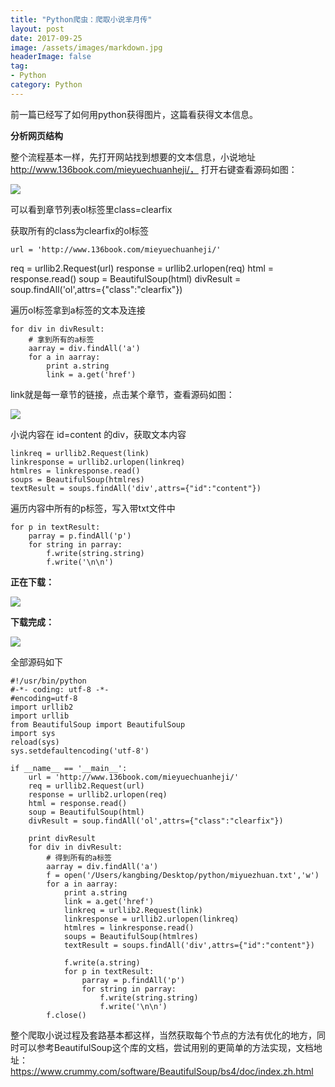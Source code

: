 ```yaml
---
title: "Python爬虫：爬取小说芈月传"
layout: post
date: 2017-09-25
image: /assets/images/markdown.jpg
headerImage: false
tag:
- Python
category: Python
---
```



前一篇已经写了如何用python获得图片，这篇看获得文本信息。

**分析网页结构**

整个流程基本一样，先打开网站找到想要的文本信息，小说地址 http://www.136book.com/mieyuechuanheji/， 打开右键查看源码如图：

![](https://ws1.sinaimg.cn/large/9e1008a3ly1fjvxbzx70bj20up0nhgtf.jpg)

可以看到章节列表ol标签里class=clearfix

获取所有的class为clearfix的ol标签

	url = 'http://www.136book.com/mieyuechuanheji/'
   req = urllib2.Request(url)
   response = urllib2.urlopen(req)
   html = response.read()
   soup = BeautifulSoup(html)
   divResult = soup.findAll('ol',attrs={"class":"clearfix"})


遍历ol标签拿到a标签的文本及连接

	for div in divResult:
        # 拿到所有的a标签
        aarray = div.findAll('a')
        for a in aarray:
            print a.string
            link = a.get('href')
            
link就是每一章节的链接，点击某个章节，查看源码如图：

![](https://ws1.sinaimg.cn/large/9e1008a3ly1fjvxd8aa6hj20od0kxdtj.jpg)

小说内容在 id=content 的div，获取文本内容
	
	linkreq = urllib2.Request(link)
	linkresponse = urllib2.urlopen(linkreq)
   	htmlres = linkresponse.read()
   	soups = BeautifulSoup(htmlres)
   	textResult = soups.findAll('div',attrs={"id":"content"})
   	


遍历内容中所有的p标签，写入带txt文件中

	for p in textResult:
	    parray = p.findAll('p')
	    for string in parray:
	        f.write(string.string)
	        f.write('\n\n')

**正在下载：**

![](https://ws1.sinaimg.cn/large/9e1008a3ly1fjvxdy8cp5j20mn0p843t.jpg)


**下载完成：**

![](https://ws1.sinaimg.cn/large/9e1008a3ly1fjvxf7taiij20bo07pmyn.jpg)

全部源码如下


	#!/usr/bin/python
	#-*- coding: utf-8 -*-
	#encoding=utf-8
	import urllib2
	import urllib
	from BeautifulSoup import BeautifulSoup
	import sys
	reload(sys)
	sys.setdefaultencoding('utf-8')
	 
	if __name__ == '__main__':
	    url = 'http://www.136book.com/mieyuechuanheji/'
	    req = urllib2.Request(url)
	    response = urllib2.urlopen(req)
	    html = response.read()
	    soup = BeautifulSoup(html)
	    divResult = soup.findAll('ol',attrs={"class":"clearfix"})
	
	    print divResult
	    for div in divResult:
	        # 得到所有的a标签
	        aarray = div.findAll('a')
	        f = open('/Users/kangbing/Desktop/python/miyuezhuan.txt','w')
	        for a in aarray:
	            print a.string
	            link = a.get('href')
	            linkreq = urllib2.Request(link)
	            linkresponse = urllib2.urlopen(linkreq)
	            htmlres = linkresponse.read()
	            soups = BeautifulSoup(htmlres)
	            textResult = soups.findAll('div',attrs={"id":"content"})
	            
	            f.write(a.string)
	            for p in textResult:
	                parray = p.findAll('p')
	                for string in parray:
	                    f.write(string.string)
	                    f.write('\n\n')
	        f.close()
	

整个爬取小说过程及套路基本都这样，当然获取每个节点的方法有优化的地方，同时可以参考BeautifulSoup这个库的文档，尝试用别的更简单的方法实现，文档地址：https://www.crummy.com/software/BeautifulSoup/bs4/doc/index.zh.html
